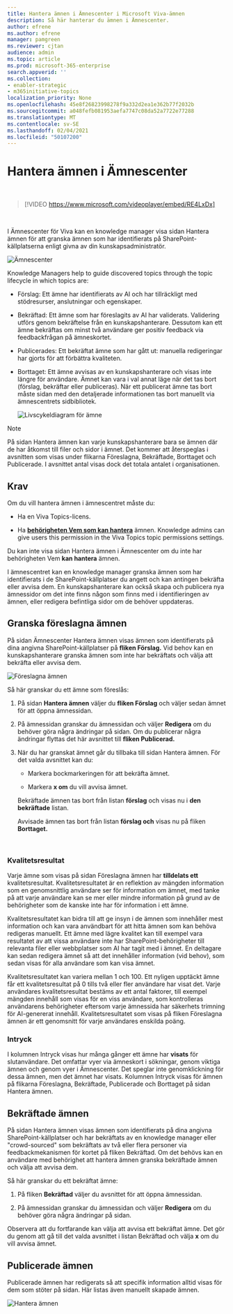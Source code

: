 ```yaml
---
title: Hantera ämnen i Ämnescenter i Microsoft Viva-ämnen
description: Så här hanterar du ämnen i Ämnescenter.
author: efrene
ms.author: efrene
manager: pamgreen
ms.reviewer: cjtan
audience: admin
ms.topic: article
ms.prod: microsoft-365-enterprise
search.appverid: ''
ms.collection:
- enabler-strategic
- m365initiative-topics
localization_priority: None
ms.openlocfilehash: 45e8f26823998278f9a332d2ea1e362b77f2032b
ms.sourcegitcommit: a048fefb081953aefa7747c08da52a7722e77288
ms.translationtype: MT
ms.contentlocale: sv-SE
ms.lasthandoff: 02/04/2021
ms.locfileid: "50107200"
---
```

# <a name="manage-topics-in-the-topic-center"></a>Hantera ämnen i Ämnescenter 

</br>

> [!VIDEO https://www.microsoft.com/videoplayer/embed/RE4LxDx]  

</br>


I Ämnescenter för Viva kan en  knowledge manager visa sidan Hantera ämnen för att granska ämnen som har identifierats på SharePoint-källplatserna enligt givna av din kunskapsadministratör.  

   ![Ämnescenter](../media/knowledge-management/topic-center.png) </br> 



Knowledge Managers help to guide discovered topics through the topic lifecycle in which topics are:

- Förslag: Ett ämne har identifierats av AI och har tillräckligt med stödresurser, anslutningar och egenskaper.
- Bekräftad: Ett ämne som har föreslagits av AI har validerats. Validering utförs genom bekräftelse från en kunskapshanterare. Dessutom kan ett ämne bekräftas om minst två användare ger positiv feedback via feedbackfrågan på ämneskortet.
- Publicerades: Ett bekräftat ämne som har gått ut: manuella redigeringar har gjorts för att förbättra kvaliteten.
- Borttaget: Ett ämne avvisas av en kunskapshanterare och visas inte längre för användare. Ämnet kan vara i val annat läge när det tas bort (förslag, bekräftar eller publiceras). När ett publicerat ämne tas bort måste sidan med den detaljerade informationen tas bort manuellt via ämnescentrets sidbibliotek.

   ![Livscykeldiagram för ämne](../media/knowledge-management/topic-lifecycle.png) </br> 

> [!Note] 
> På sidan Hantera ämnen kan varje kunskapshanterare bara se ämnen där de har åtkomst till filer och sidor i ämnet. Det kommer att återspeglas i avsnitten som visas under flikarna Föreslagna, Bekräftade, Borttaget och Publicerade. I avsnittet antal visas dock det totala antalet i organisationen.

## <a name="requirements"></a>Krav

Om du vill hantera ämnen i ämnescentret måste du:
- Ha en Viva Topics-licens.

- Ha [**behörigheten Vem som kan hantera**](https://docs.microsoft.com/microsoft-365/knowledge/topic-experiences-user-permissions) ämnen. Knowledge admins can give users this permission in the Viva Topics topic permissions settings. 

Du kan inte visa sidan Hantera ämnen i Ämnescenter om du inte har behörigheten Vem **kan hantera** ämnen.

I ämnescentret kan en knowledge manager granska ämnen som har identifierats i de SharePoint-källplatser du angett och kan antingen bekräfta eller avvisa dem. En kunskapshanterare kan också skapa och publicera nya ämnessidor om det inte finns någon som finns med i identifieringen av ämnen, eller redigera befintliga sidor om de behöver uppdateras.


## <a name="review-suggested-topics"></a>Granska föreslagna ämnen

På sidan Ämnescenter Hantera ämnen visas ämnen som identifierats på dina angivna SharePoint-källplatser på **fliken Förslag.** Vid behov kan en kunskapshanterare granska ämnen som inte har bekräftats och välja att bekräfta eller avvisa dem.

   ![Föreslagna ämnen](../media/knowledge-management/quality-score.png) </br> 

Så här granskar du ett ämne som föreslås:

1. På sidan **Hantera ämnen** väljer du **fliken Förslag** och väljer sedan ämnet för att öppna ämnessidan.</br>

2. På ämnessidan granskar du ämnessidan och väljer **Redigera** om du behöver göra några ändringar på sidan. Om du publicerar några ändringar flyttas det här avsnittet till **fliken Publicerad.**

3. När du har granskat ämnet går du tillbaka till sidan Hantera ämnen. För det valda avsnittet kan du:

   - Markera bockmarkeringen för att bekräfta ämnet.
    
   - Markera **x om** du vill avvisa ämnet.

    Bekräftade ämnen tas bort från listan **förslag** och visas nu i **den bekräftade** listan.

    Avvisade ämnen tas bort från listan **förslag och** visas nu på fliken **Borttaget.**

   </br> 

### <a name="quality-score"></a>Kvalitetsresultat

Varje ämne som visas på sidan Föreslagna ämnen har <b>tilldelats ett</b> kvalitetsresultat. Kvalitetsresultatet är en reflektion av mängden information som en genomsnittlig användare ser för information om ämnet, med tanke på att varje användare kan se mer eller mindre information på grund av de behörigheter som de kanske inte har för information i ett ämne. 

Kvalitetsresultatet kan bidra till att ge insyn i de ämnen som innehåller mest information och kan vara användbart för att hitta ämnen som kan behöva redigeras manuellt.  Ett ämne med lägre kvalitet kan till exempel vara resultatet av att vissa användare inte har SharePoint-behörigheter till relevanta filer eller webbplatser som AI har tagit med i ämnet. En deltagare kan sedan redigera ämnet så att det innehåller information (vid behov), som sedan visas för alla användare som kan visa ämnet.

Kvalitetsresultatet kan variera mellan 1 och 100. Ett nyligen upptäckt ämne får ett kvalitetsresultat på 0 tills två eller fler användare har visat det. Varje användares kvalitetsresultat bestäms av ett antal faktorer, till exempel mängden innehåll som visas för en viss användare, som kontrolleras användarens behörigheter eftersom varje ämnessida har säkerhets trimning för AI-genererat innehåll. Kvalitetsresultatet som visas på fliken Föreslagna ämnen är ett genomsnitt för varje användares enskilda poäng.

### <a name="impressions"></a>Intryck

I kolumnen Intryck visas hur många gånger ett ämne har <b>visats</b> för slutanvändare. Det omfattar vyer via ämneskort i sökningar, genom viktiga ämnen och genom vyer i Ämnescenter. Det speglar inte genomklickning för dessa ämnen, men det ämnet har visats. Kolumnen Intryck visas för ämnen på flikarna Föreslagna, Bekräftade, Publicerade och Borttaget på sidan Hantera ämnen.


## <a name="confirmed-topics"></a>Bekräftade ämnen

På sidan Hantera ämnen visas ämnen som identifierats på dina angivna SharePoint-källplatser och har bekräftats av en knowledge manager eller "crowd-sourced" som bekräftats av två eller flera personer via feedbackmekanismen för kortet på fliken Bekräftad.  Om det behövs kan en användare med behörighet att hantera ämnen granska bekräftade ämnen och välja att avvisa dem.

Så här granskar du ett bekräftat ämne:

1. På fliken **Bekräftad** väljer du avsnittet för att öppna ämnessidan.</br>

2. På ämnessidan granskar du ämnessidan och väljer **Redigera** om du behöver göra några ändringar på sidan.

Observera att du fortfarande kan välja att avvisa ett bekräftat ämne.  Det gör du genom att gå till det valda avsnittet i listan Bekräftad och välja **x** om du vill avvisa ämnet.

## <a name="published-topics"></a>Publicerade ämnen
Publicerade ämnen har redigerats så att specifik information alltid visas för dem som stöter på sidan. Här listas även manuellt skapade ämnen.

   ![Hantera ämnen](../media/knowledge-management/manage-topics-new.png) </br> 




